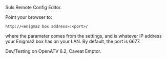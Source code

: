 Suls Remote Config Editor.

Point your browser to:

    http://<enigma2 box address>:<port>/

where the <port> parameter comes from the
settings, and <enigma2 box address> is
whatever IP address your Enigma2 box has
on your LAN. By default, the port is 6677.

Dev/Testing on OpenATV 6.2, Caveat Emptor.
